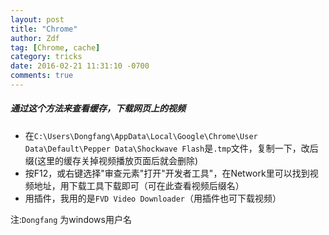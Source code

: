 ```yaml
---
layout: post
title: "Chrome"
author: Zdf
tag: [Chrome, cache]
category: tricks
date: 2016-02-21 11:31:10 -0700
comments: true
---
```


##### 通过这个方法来查看缓存，下载网页上的视频

* 在`C:\Users\Dongfang\AppData\Local\Google\Chrome\User Data\Default\Pepper Data\Shockwave Flash`是`.tmp`文件，复制一下，改后缀(这里的缓存关掉视频播放页面后就会删除)
* 按F12，或右键选择"审查元素"打开"开发者工具"，在Network里可以找到视频地址，用下载工具下载即可（可在此查看视频后缀名）
* 用插件，我用的是`FVD Video Downloader`（用插件也可下载视频）

注:`Dongfang` 为windows用户名